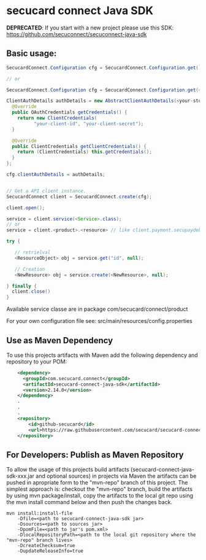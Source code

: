 # secucard connect Java SDK

**DEPRECATED**: If you start with a new project please use this SDK: https://github.com/secuconnect/secuconnect-java-sdk

## Basic usage:

```java
SecucardConnect.Configuration cfg = SecucardConnect.Configuration.get();  //use default config

// or

SecucardConnect.Configuration cfg = SecucardConnect.Configuration.get(<path>);  //use your config from path

ClientAuthDetails authDetails = new AbstractClientAuthDetails(<your-store-dir>) {
  @Override
  public OAuthCredentials getCredentials() {
    return new ClientCredentials(
          "your-client-id", "your-client-secret");
  }

  @Override
  public ClientCredentials getClientCredentials() {
    return (ClientCredentials) this.getCredentials();
  }
};

cfg.clientAuthDetails = authDetails;


// Get a API client instance.
SecucardConnect client = SecucardConnect.create(cfg);

client.open();

service = client.service(<Service>.class);
// or
service = client.<product>.<resource> // like client.payment.secupaydebits

try {

   // retrielval
   <ResourceObject> obj = service.get("id", null);

   // Creation
   <NewResource> obj = service.create(<NewResource>, null);

} finally {
  client.close()
}
```

Available service classe are in package com/secucard/connect/product
   
For your own configuration file see: src/main/resources/config.properties

## Use as Maven Dependency

To use this projects artifacts with Maven add the following dependency and repository to your POM:

``` xml
    <dependency>
      <groupId>com.secucard.connect</groupId>
      <artifactId>secucard-connect-java-sdk</artifactId>
      <version>2.14.0</version>
    </dependency>
    .
    .
    .
    <repository>
        <id>github-secucard</id>
        <url>https://raw.githubusercontent.com/secucard/secucard-connect-java-sdk/mvn-repo</url>
    </repository>
```

## For Developers: Publish as Maven Repository
To allow the usage of this projects build artifacts (secucard-connect-java-sdk-xxx.jar and optional sources) in projects via Maven the artifacts can be pushed in apropriate form to the "mvn-repo" branch of this project.
The simplest approach is: checkout the "mvn-repo" branch, build the artifacts by using mvn package/install, copy the artifacts to the local git repo using the mvn install command below and then push the changes back.

```
mvn install:install-file
    -Dfile=<path to secucard-connect-java-sdk jar>
    -Dsources=<path to sources jar>
    -DpomFile=<path to jar's pom.xml>
    -DlocalRepositoryPath=<path to the local git repository where the "mvn-repo" branch lives>
    -DcreateChecksum=true
    -DupdateReleaseInfo=true
```
